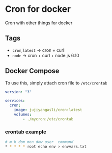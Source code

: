 # Cron for docker

Cron with other things for docker

## Tags
- `cron`,`latest` -> cron + curl
- `node` -> cron + curl + node.js 6.10


## Docker Compose
To use this, simply attach cron file to `/etc/crontab`
```yaml
version: "3"

services:
  cron:
  	image: jujiyangasli/cron:latest
  	volumes:
  		- ./mycron:/etc/crontab
```

### crontab example
```bash
# m h dom mon dow user	command
* * * * * root echo env > envvars.txt
```

